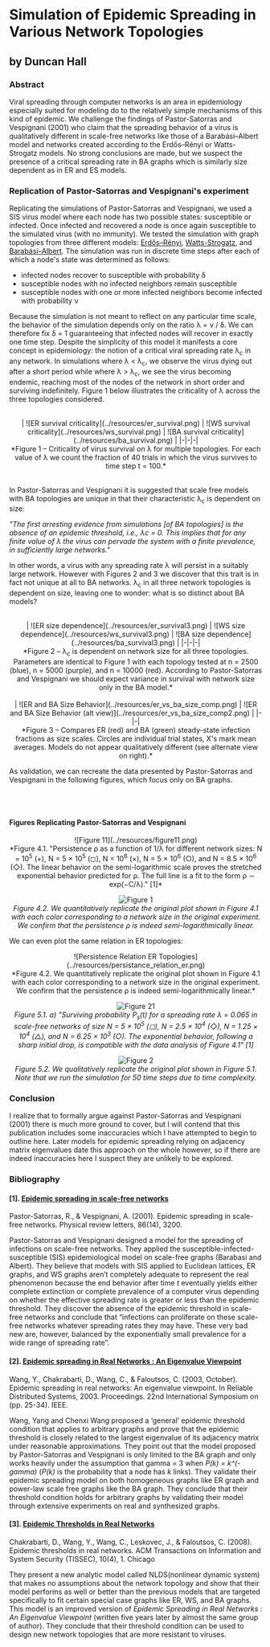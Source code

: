 # Simulation of Epidemic Spreading in Various Network Topologies
## by Duncan Hall


### Abstract

Viral spreading through computer networks is an area in epidemiology especially suited for modeling do to the relatively simple mechanisms of this kind of epidemic. We challenge the findings of Pastor-Satorras and Vespignani (2001) who claim that the spreading behavior of a virus is qualitatively different in scale-free networks like those of a Barabási–Albert model and networks created according to the Erdős–Rényi or Watts-Strogatz models. No strong conclusions are made, but we suspect the presence of a critical spreading rate in BA graphs which is similarly size dependent as in ER and ES models.


### Replication of Pastor-Satorras and Vespignani's experiment

Replicating the simulations of Pastor-Satorras and Vespignani, we used a SIS virus model where each node has two possible states: susceptible or infected. Once infected and recovered a node is once again susceptible to the simulated virus (with no immunity). We tested the simulation with graph topologies from three different models: [Erdős–Rényi](https://en.wikipedia.org/wiki/Erdős–Rényi_model), [Watts-Strogatz](https://en.wikipedia.org/wiki/Watts–Strogatz_model), and [Barabási–Albert](https://en.wikipedia.org/wiki/Barabási–Albert_model). The simulation was run in discrete time steps after each of which a node's state was determined as follows:

  - infected nodes recover to susceptible with probability δ
  - susceptible nodes with no infected neighbors remain susceptible
  - susceptible nodes with one or more infected neighbors become infected with probability ν

Because the simulation is not meant to reflect on any particular time scale, the behavior of the simulation depends only on the ratio λ = ν / δ. We can therefore fix δ = 1 guaranteeing that infected nodes will recover in exactly one time step. Despite the simplicity of this model it manifests a core concept in epidemiology: the notion of a critical viral spreading rate λ<sub>c</sub> in any network. In simulations where λ < λ<sub>c</sub>, we observe the virus dying out after a short period while where λ > λ<sub>c</sub>, we see the virus becoming endemic, reaching most of the nodes of the network in short order and surviving indefinitely. Figure 1 below illustrates the criticality of λ across the three topologies considered.

<center>
<br>
| ![ER survival criticality](../resources/er_survival.png) | ![WS survival criticality](../resources/ws_survival.png) | ![BA survival criticality](../resources/ba_survival.png) |
|-|-|-|
<br>
*Figure 1 – Criticality of virus survival on λ for multiple topologies. For each value of λ we count the fraction of 40 trials in which the virus survives to time step t = 100.*
</center>
<br>

In Pastor-Satorras and Vespignani it is suggested that scale free models with BA topologies are unique in that their characteristic λ<sub>c</sub> is dependent on size:

*"The first arresting evidence from simulations [of BA topologies] is the absence of an epidemic threshold, i.e., λc = 0. This implies that for any finite value of λ the virus can pervade the system with a finite prevalence, in sufficiently large networks."*

In other words, a virus with any spreading rate λ will persist in a suitably large network. However with Figures 2 and 3 we discover that this trait is in fact not unique at all to BA networks. λ<sub>c</sub> in all three network topologies is dependent on size, leaving one to wonder: what is so distinct about BA models?

<center>
<br>
| ![ER size dependence](../resources/er_survival3.png) | ![WS size dependence](../resources/ws_survival3.png) | ![BA size dependence](../resources/ba_survival3.png) |
|-|-|-|
<br>
*Figure 2 – λ<sub>c</sub> is dependent on network size for all three topologies. Parameters are identical to Figure 1 with each topology tested at n = 2500 (blue), n = 5000 (purple), and n = 10000 (red). According to Pastor-Satorras and Vespignani we should expect variance in survival with network size only in the BA model.*
<br>
</center>

<center>
<br>
| ![ER and BA Size Behavior](../resources/er_vs_ba_size_comp.png) | ![ER and BA Size Behavior (alt view)](../resources/er_vs_ba_size_comp2.png) |
|-|-|
<br>
*Figure 3 – Compares ER (red) and BA (green) steady-state infection fractions as size scales. Circles are individual trial states, X's mark mean averages. Models do not appear qualitatively different (see alternate view on right).*
<br>
</center>

As validation, we can recreate the data presented by Pastor-Satorras and Vespignani in the following figures, which focus only on BA graphs.

<br><br>

#### Figures Replicating Pastor-Satorras and Vespignani

<center>
![Figure 11](../resources/figure11.png)
<br>
*Figure 4.1. "Persistence ρ as a function of 1/λ for different network sizes: N = 10<sup>5</sup> (+), N = 5 × 10<sup>5</sup>
(◻), N = 10<sup>6</sup> (×), N = 5 × 10<sup>6</sup> (○), and N = 8.5 × 10<sup>6</sup> (◇). The linear behavior on the
semi-logarithmic scale proves the stretched exponential behavior predicted for ρ. The full line is a
fit to the form ρ ∼ exp(−C/λ)." [1]*
<br>


![Figure 1](../resources/figure1.png)
<br>
*Figure 4.2. We quantitatively replicate the original plot shown in Figure 4.1 with each color corresponding to a network size in the original experiment. We confirm that the persistence ρ is indeed semi-logarithmically linear.*
<br>
</center>

We can even plot the same relation in ER topologies:

<center>
![Persistence Relation ER Topologies](../resources/persistance_relation_er.png)
<br>
*Figure 4.2. We quantitatively replicate the original plot shown in Figure 4.1 with each color corresponding to a network size in the original experiment. We confirm that the persistence ρ is indeed semi-logarithmically linear.*
<br>

![Figure 21](../resources/figure21.png)
<br>
*Figure 5.1. a) "Surviving probability P<sub>s</sub>(t) for a spreading rate λ = 0.065 in scale-free networks of
size N = 5 × 10<sup>5</sup> (◻), N = 2.5 × 10<sup>4</sup> (◇), N = 1.25 × 10<sup>4</sup> (△), and N = 6.25 × 10<sup>3</sup> (○). The
exponential behavior, following a sharp initial drop, is compatible with the data analysis of Figure 4.1" [1]*
<br>


![Figure 2](../resources/figure22.png)
<br>
*Figure 5.2. We qualitatively replicate the original plot shown in Figure 5.1. Note that we run the simulation for 50 time steps due to time complexity.*
<br>

</center>

### Conclusion

I realize that to formally argue against Pastor-Satorras and Vespignani (2001) there is much more ground to cover, but I will contend that this publication includes some inaccuracies which I have attempted to begin to outline here. Later models for epidemic spreading relying on adjacency matrix eigenvalues date this approach on the whole however, so if there are indeed inaccuracies here I suspect they are unlikely to be explored.



### Bibliography

#### [1]. [Epidemic spreading in scale-free networks](https://github.com/SeunginLyu/EpidemicSpreading/blob/master/papers/epidemic_spreading_in_SF_networks.pdf)

Pastor-Satorras, R., & Vespignani, A. (2001). Epidemic spreading in scale-free networks. Physical review letters, 86(14), 3200.

Pastor-Satorras and Vespignani  designed a model for the spreading of infections on scale-free networks. They applied the susceptible-infected-susceptible (SIS) epidemiological model on scale-free graphs (Barabasi and Albert). They believe that models with SIS applied to Euclidean lattices, ER graphs, and WS graphs aren’t completely adequate to represent the real phenomenon because the end behavior after time *t* eventually yields either complete extinction or complete prevalence of a computer virus depending on whether the effective spreading rate is greater or less than the epidemic threshold. They discover the absence of the epidemic threshold in scale-free networks and conclude that “infections can proliferate on these scale-free networks whatever spreading rates they may have. These very bad new are, however, balanced by the exponentially small prevalence for a wide range of spreading rate”.

#### [2]. [Epidemic spreading in Real Networks : An Eigenvalue Viewpoint](https://github.com/SeunginLyu/EpidemicSpreading/blob/master/papers/epidemic_threshols_real_networks_eignevalue.pdf)

Wang, Y., Chakrabarti, D., Wang, C., & Faloutsos, C. (2003, October). Epidemic spreading in real networks: An eigenvalue viewpoint. In Reliable Distributed Systems, 2003. Proceedings. 22nd International Symposium on (pp. 25-34). IEEE.

Wang, Yang and Chenxi Wang proposed a ‘general’ epidemic threshold condition that applies to arbitrary graphs and prove that the epidemic threshold is closely related to the largest eigenvalue of its adjacency matrix under reasonable approximations. They point out that the model proposed by Pastor-Satorras and Vespignani is only limited to the BA graph and only works heavily under the assumption that gamma = 3 when *P(k) = k^(-gamma)* (*P(k)* is the probability that a node has *k* links). They validate their epidemic spreading model on both homogeneous graphs like ER graph and power-law scale free graphs like the BA graph. They conclude that their threshold condition holds for arbitrary graphs by validating their model through extensive experiments on real and synthesized graphs.


#### [3]. [Epidemic Thresholds in Real Networks](https://github.com/SeunginLyu/EpidemicSpreading/blob/master/papers/epidemic_thresholds_real_netowkrs.pdf)

Chakrabarti, D., Wang, Y., Wang, C., Leskovec, J., & Faloutsos, C. (2008). Epidemic thresholds in real networks. ACM Transactions on Information and System Security (TISSEC), 10(4), 1.
Chicago

They present a new analytic model called NLDS(nonlinear dynamic system) that makes no assumptions about the network topology and show that their model performs as well or better than the previous models that are targeted specifically to fit certain special case graphs like ER, WS, and BA graphs. This model is an improved version of <i>Epidemic Spreading in Real Networks : An Eigenvalue Viewpoint</i> (written five years later by almost the same group of author). They conclude that their threshold condition can be used to design new network topologies that are more resistant to viruses.

